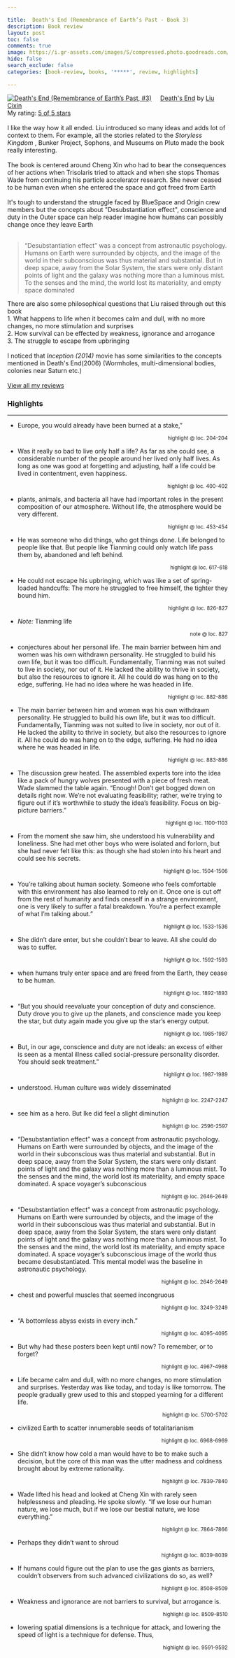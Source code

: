 ```yaml
---

title:  Death's End (Remembrance of Earth’s Past - Book 3)
description: Book review
layout: post
toc: false
comments: true
image: https://i.gr-assets.com/images/S/compressed.photo.goodreads.com/books/1453310853l/27239544.jpg
hide: false
search_exclude: false
categories: [book-review, books, '*****', review, highlights]

---
```


<a href="https://www.goodreads.com/book/show/27239544-death-s-end" style="float: left; padding-right: 20px"><img border="0" alt="Death's End (Remembrance of Earth’s Past, #3)" src="https://i.gr-assets.com/images/S/compressed.photo.goodreads.com/books/1453310853l/27239544.jpg" /></a><a href="https://www.goodreads.com/book/show/27239544-death-s-end">Death's End</a> by <a href="https://www.goodreads.com/author/show/5780686.Liu_Cixin">Liu Cixin</a><br/>
My rating: <a href="https://www.goodreads.com/review/show/3386003192">5 of 5 stars</a><br /><br />
I like the way how it all ended. Liu introduced so many ideas and adds lot of context to them. For example, all the stories related to the <i> Storyless Kingdom </i>, Bunker Project, Sophons, and Museums on Pluto made the book really interesting. <br /><br />The book is centered around Cheng Xin who had to bear the consequences of her actions when Trisolaris tried to attack and when she stops Thomas Wade from continuing his particle accelerator research. She never ceased to be human even when she entered the space and got freed from Earth<br /><br />It's tough to understand the struggle faced by BlueSpace and Origin crew members but the concepts about "Desubstantiation effect", conscience and duty in the Outer space can help reader imagine how humans can possibly change once they leave Earth<br /><br />

> “Desubstantiation effect” was a concept from astronautic psychology. Humans on Earth were surrounded by objects, and the image of the world in their subconscious was thus material and substantial. But in deep space, away from the Solar System, the stars were only distant points of light and the galaxy was nothing more than a luminous mist. To the senses and the mind, the world lost its materiality, and empty space dominated

There are also some philosophical questions that Liu raised through out this book<br />1. What happens to life when it becomes calm and dull, with no more changes, no more stimulation and surprises<br />2. How survival can be effected by weakness, ignorance and arrogance<br />3. The struggle to escape from upbringing<br /><br />I noticed that _Inception (2014)_ movie has some similarities to the concepts mentioned in Death's End(2006) (Wormholes, multi-dimensional bodies, colonies near Saturn etc.)
<br/><br/>
<a href="https://www.goodreads.com/review/list/110304968-ravi">View all my reviews</a>

### Highlights
---

* Europe, you would already have been burned at a stake,”

<p style="text-align: right;"><sup>highlight @ loc. 204-204</sup></p>

* Was it really so bad to live only half a life? As far as she could see, a considerable number of the people around her lived only half lives. As long as one was good at forgetting and adjusting, half a life could be lived in contentment, even happiness.

<p style="text-align: right;"><sup>highlight @ loc. 400-402</sup></p>

* plants, animals, and bacteria all have had important roles in the present composition of our atmosphere. Without life, the atmosphere would be very different.

<p style="text-align: right;"><sup>highlight @ loc. 453-454</sup></p>

* He was someone who did things, who got things done. Life belonged to people like that. But people like Tianming could only watch life pass them by, abandoned and left behind.

<p style="text-align: right;"><sup>highlight @ loc. 617-618</sup></p>

* He could not escape his upbringing, which was like a set of spring-loaded handcuffs: The more he struggled to free himself, the tighter they bound him.

<p style="text-align: right;"><sup>highlight @ loc. 826-827</sup></p>

* _Note:_
Tianming life

<p style="text-align: right;"><sup>note @ loc. 827</sup></p>

* conjectures about her personal life. The main barrier between him and women was his own withdrawn personality. He struggled to build his own life, but it was too difficult. Fundamentally, Tianming was not suited to live in society, nor out of it. He lacked the ability to thrive in society, but also the resources to ignore it. All he could do was hang on to the edge, suffering. He had no idea where he was headed in life.

<p style="text-align: right;"><sup>highlight @ loc. 882-886</sup></p>

* The main barrier between him and women was his own withdrawn personality. He struggled to build his own life, but it was too difficult. Fundamentally, Tianming was not suited to live in society, nor out of it. He lacked the ability to thrive in society, but also the resources to ignore it. All he could do was hang on to the edge, suffering. He had no idea where he was headed in life.

<p style="text-align: right;"><sup>highlight @ loc. 883-886</sup></p>

* The discussion grew heated. The assembled experts tore into the idea like a pack of hungry wolves presented with a piece of fresh meat. Wade slammed the table again. “Enough! Don’t get bogged down on details right now. We’re not evaluating feasibility; rather, we’re trying to figure out if it’s worthwhile to study the idea’s feasibility. Focus on big-picture barriers.”

<p style="text-align: right;"><sup>highlight @ loc. 1100-1103</sup></p>

* From the moment she saw him, she understood his vulnerability and loneliness. She had met other boys who were isolated and forlorn, but she had never felt like this: as though she had stolen into his heart and could see his secrets.

<p style="text-align: right;"><sup>highlight @ loc. 1504-1506</sup></p>

* You’re talking about human society. Someone who feels comfortable with this environment has also learned to rely on it. Once one is cut off from the rest of humanity and finds oneself in a strange environment, one is very likely to suffer a fatal breakdown. You’re a perfect example of what I’m talking about.”

<p style="text-align: right;"><sup>highlight @ loc. 1533-1536</sup></p>

* She didn’t dare enter, but she couldn’t bear to leave. All she could do was to suffer.

<p style="text-align: right;"><sup>highlight @ loc. 1592-1593</sup></p>

* when humans truly enter space and are freed from the Earth, they cease to be human.

<p style="text-align: right;"><sup>highlight @ loc. 1892-1893</sup></p>

* “But you should reevaluate your conception of duty and conscience. Duty drove you to give up the planets, and conscience made you keep the star, but duty again made you give up the star’s energy output.

<p style="text-align: right;"><sup>highlight @ loc. 1985-1987</sup></p>

* But, in our age, conscience and duty are not ideals: an excess of either is seen as a mental illness called social-pressure personality disorder. You should seek treatment.”

<p style="text-align: right;"><sup>highlight @ loc. 1987-1989</sup></p>

* understood. Human culture was widely disseminated

<p style="text-align: right;"><sup>highlight @ loc. 2247-2247</sup></p>

* see him as a hero. But Ike did feel a slight diminution

<p style="text-align: right;"><sup>highlight @ loc. 2596-2597</sup></p>

* “Desubstantiation effect” was a concept from astronautic psychology. Humans on Earth were surrounded by objects, and the image of the world in their subconscious was thus material and substantial. But in deep space, away from the Solar System, the stars were only distant points of light and the galaxy was nothing more than a luminous mist. To the senses and the mind, the world lost its materiality, and empty space dominated. A space voyager’s subconscious

<p style="text-align: right;"><sup>highlight @ loc. 2646-2649</sup></p>

* “Desubstantiation effect” was a concept from astronautic psychology. Humans on Earth were surrounded by objects, and the image of the world in their subconscious was thus material and substantial. But in deep space, away from the Solar System, the stars were only distant points of light and the galaxy was nothing more than a luminous mist. To the senses and the mind, the world lost its materiality, and empty space dominated. A space voyager’s subconscious image of the world thus became desubstantiated. This mental model was the baseline in astronautic psychology.

<p style="text-align: right;"><sup>highlight @ loc. 2646-2649</sup></p>

* chest and powerful muscles that seemed incongruous

<p style="text-align: right;"><sup>highlight @ loc. 3249-3249</sup></p>

* “A bottomless abyss exists in every inch.”

<p style="text-align: right;"><sup>highlight @ loc. 4095-4095</sup></p>

* But why had these posters been kept until now? To remember, or to forget?

<p style="text-align: right;"><sup>highlight @ loc. 4967-4968</sup></p>

* Life became calm and dull, with no more changes, no more stimulation and surprises. Yesterday was like today, and today is like tomorrow. The people gradually grew used to this and stopped yearning for a different life.

<p style="text-align: right;"><sup>highlight @ loc. 5700-5702</sup></p>

* civilized Earth to scatter innumerable seeds of totalitarianism

<p style="text-align: right;"><sup>highlight @ loc. 6968-6969</sup></p>

* She didn’t know how cold a man would have to be to make such a decision, but the core of this man was the utter madness and coldness brought about by extreme rationality.

<p style="text-align: right;"><sup>highlight @ loc. 7839-7840</sup></p>

* Wade lifted his head and looked at Cheng Xin with rarely seen helplessness and pleading. He spoke slowly. “If we lose our human nature, we lose much, but if we lose our bestial nature, we lose everything.”

<p style="text-align: right;"><sup>highlight @ loc. 7864-7866</sup></p>

* Perhaps they didn’t want to shroud

<p style="text-align: right;"><sup>highlight @ loc. 8039-8039</sup></p>

* If humans could figure out the plan to use the gas giants as barriers, couldn’t observers from such advanced civilizations do so, as well?

<p style="text-align: right;"><sup>highlight @ loc. 8508-8509</sup></p>

* Weakness and ignorance are not barriers to survival, but arrogance is.

<p style="text-align: right;"><sup>highlight @ loc. 8509-8510</sup></p>

* lowering spatial dimensions is a technique for attack, and lowering the speed of light is a technique for defense. Thus,

<p style="text-align: right;"><sup>highlight @ loc. 9591-9592</sup></p>


